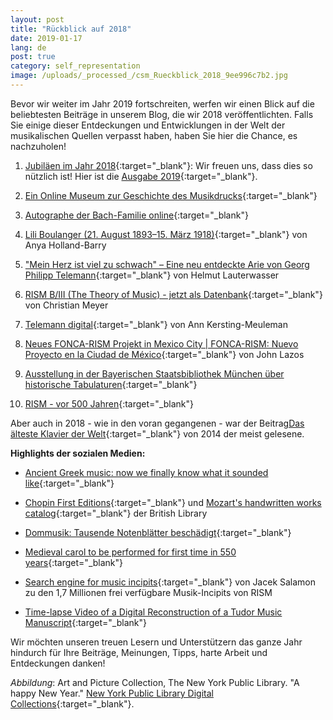 ```yaml
---
layout: post
title: "Rückblick auf 2018"
date: 2019-01-17
lang: de
post: true
category: self_representation
image: /uploads/_processed_/csm_Rueckblick_2018_9ee996c7b2.jpg
---
```



Bevor wir weiter im Jahr 2019 fortschreiten, werfen wir einen Blick auf die beliebtesten Beiträge in unserem Blog, die wir 2018 veröffentlichten. Falls Sie einige dieser Entdeckungen und Entwicklungen in der Welt der musikalischen Quellen verpasst haben, haben Sie hier die Chance, es nachzuholen!

1. [Jubiläen im Jahr 2018](http://www.rism.info/de/startseite/newsdetails/article/64/musical-anniversaries-in-2018.html?tx_ttnews%5Byear%5D=2018&tx_ttnews%5Bmonth%5D=01&cHash=ecc1c0c9c1ca777863c5a496b285f6be){:target="_blank"}: Wir freuen uns, dass dies so nützlich ist! Hier ist die [Ausgabe 2019](http://www.rism.info/de/startseite/newsdetails/article/2/musical-anniversaries-in-2019.html){:target="_blank"}.

2. [Ein Online Museum zur Geschichte des Musikdrucks](http://www.rism.info/de/startseite/newsdetails/article/64/the-music-printing-history-online-museum.html?tx_ttnews%5Byear%5D=2018&tx_ttnews%5Bmonth%5D=03&cHash=95da634b6730eceeb2fc8fb9373dc177){:target="_blank"}

3. [Autographe der Bach-Familie online](http://www.rism.info/de/startseite/newsdetails/article/64/bach-family-autographs-online.html?tx_ttnews%5Byear%5D=2018&tx_ttnews%5Bmonth%5D=04&cHash=0739ff2c4e830609da358532edb16f72){:target="_blank"}

4. [Lili Boulanger (21. August 1893–15. März 1918)](http://www.rism.info/de/startseite/newsdetails/article/64/lili-boulanger-21-august-1893-15-march-1918.html?tx_ttnews%5Byear%5D=2018&tx_ttnews%5Bmonth%5D=03&cHash=be96ace20ad7af2c80acf2222eeb6b54){:target="_blank"} von Anya Holland-Barry

5. ["Mein Herz ist viel zu schwach" – Eine neu entdeckte Arie von Georg Philipp Telemann](http://www.rism.info/de/startseite/newsdetails/article/64/mein-herz-ist-viel-zu-schwach-a-newly-discovered-aria-by-georg-philipp-telemann.html?tx_ttnews%5Byear%5D=2018&tx_ttnews%5Bmonth%5D=02&cHash=0e945b7431477aa3077fc5b3d65247fa){:target="_blank"} von Helmut Lauterwasser

6. [RISM B/III (The Theory of Music) - jetzt als Datenbank](http://www.rism.info/de/startseite/newsdetails/article/64/risms-biii-the-theory-of-music-now-a-database.html?tx_ttnews%5Byear%5D=2018&tx_ttnews%5Bmonth%5D=04&cHash=8e493c2ac5565d4182fe7f2696264c6c){:target="_blank"} von Christian Meyer

7. [Telemann digital](http://www.rism.info/de/startseite/newsdetails/article/64/telemann-digital.html?tx_ttnews%5Byear%5D=2018&tx_ttnews%5Bmonth%5D=08&cHash=219dc4f0f227abf4b6a07c57f10b012c){:target="_blank"} von Ann Kersting-Meuleman

8. [Neues FONCA-RISM Projekt in Mexico City | FONCA-RISM: Nuevo Proyecto en la Ciudad de México](http://www.rism.info/de/startseite/newsdetails/article/64/new-fonca-rism-project-in-mexico-city-fonca-rism-nuevo-proyecto-en-la-ciudad-de-mexico.html?tx_ttnews%5Byear%5D=2018&tx_ttnews%5Bmonth%5D=01&cHash=2500fdb8b2aaee1d57ba10ddf2ec9593){:target="_blank"} von John Lazos

9. [Ausstellung in der Bayerischen Staatsbibliothek München über historische Tabulaturen](http://www.rism.info/de/startseite/newsdetails/article/64/exhibit-in-the-bavarian-state-library-on-historic-tablatures.html?tx_ttnews%5Byear%5D=2018&tx_ttnews%5Bmonth%5D=01&cHash=484da59ffd1e4424a85eaf8b0478947b){:target="_blank"}

10. [RISM - vor 500 Jahren](http://www.rism.info/de/startseite/newsdetails/select/new-at-rism/article/64/rism-500-years-ago.html){:target="_blank"}



Aber auch in 2018 - wie in den voran gegangenen - war der Beitrag[Das älteste Klavier der Welt](http://www.rism.info/de/startseite/newsdetails/article/64/listen-to-the-worlds-oldest-piano.html){:target="_blank"} von 2014 der meist gelesene.



**Highlights der sozialen Medien:**

- [Ancient Greek music: now we finally know what it sounded like](https://theconversation.com/ancient-greek-music-now-we-finally-know-what-it-sounded-like-99895){:target="_blank"}

- [Chopin First Editions](https://blogs.bl.uk/music/2018/07/chopin-first-editions.html){:target="_blank"} und [Mozart's handwritten works catalog](http://www.openculture.com/2018/03/mozarts-diary-where-he-composed-his-final-masterpieces-is-now-digitized-and-available-online.html){:target="_blank"} der British Library

- [Dommusik: Tausende Notenblätter beschädigt](https://wien.orf.at/news/stories/2925291/){:target="_blank"}

- [Medieval carol to be performed for first time in 550 years](https://www.telegraph.co.uk/news/2018/12/23/medieval-carol-performed-first-time-550-years/){:target="_blank"}

- [Search engine for music incipits](http://musicalsources.org/){:target="_blank"} von Jacek Salamon zu den 1,7 Millionen frei verfügbare Musik-Incipits von RISM

- [Time-lapse Video of a Digital Reconstruction of a Tudor Music Manuscript](https://youtu.be/yQ5bfI9BR7E){:target="_blank"}



Wir möchten unseren treuen Lesern und Unterstützern das ganze Jahr hindurch für Ihre Beiträge, Meinungen, Tipps, harte Arbeit und Entdeckungen danken!



_Abbildung_: Art and Picture Collection, The New York Public Library. "A happy New Year." [New York Public Library Digital Collections](http://digitalcollections.nypl.org/items/510d47e3-47c3-a3d9-e040-e00a18064a99){:target="_blank"}.



<script type="text/javascript">var switchTo5x=true;</script><script type="text/javascript" src="http://w.sharethis.com/button/buttons.js"></script><script type="text/javascript">stLight.options({publisher: "9b601438-1ce1-49d8-bfd7-9cff5df54c17", doNotHash: false, doNotCopy: false, hashAddressBar: false});</script>



